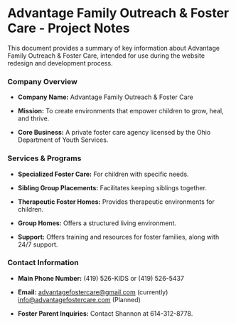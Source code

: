 # Advantage Family Outreach & Foster Care - Project Notes

This document provides a summary of key information about Advantage Family Outreach & Foster Care, intended for use during the website redesign and development process.

### **Company Overview**

-   **Company Name:** Advantage Family Outreach & Foster Care

-   **Mission:** To create environments that empower children to grow, heal, and thrive.

-   **Core Business:** A private foster care agency licensed by the Ohio Department of Youth Services.

### **Services & Programs**

-   **Specialized Foster Care:** For children with specific needs.

-   **Sibling Group Placements:** Facilitates keeping siblings together.

-   **Therapeutic Foster Homes:** Provides therapeutic environments for children.

-   **Group Homes:** Offers a structured living environment.

-   **Support:** Offers training and resources for foster families, along with 24/7 support.

### **Contact Information**

-   **Main Phone Number:** (419) 526-KIDS or (419) 526-5437

-   **Email:** advantagefostercare@gmail.com (currently) info@advantagefostercare.com (Planned)

-   **Foster Parent Inquiries:** Contact Shannon at 614-312-8778.
